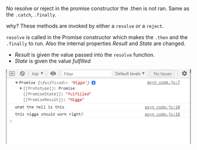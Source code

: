 No resolve or reject in the promise constructor the .then is not ran.
Same as the `.catch`,  `.finally`.

why?
These methods are invoked by either a `resolve` or a `reject`.

`resolve` is called in the Promise constructor which makes the `.then` and the `.finally` to run. Also the internal properties _Result_ and _State_ are changed.
- _Result_ is given the value passed into the `resolve` function.
- _State_ is given the value *fulfilled*

![Resolved promise](/assets/resolved%20promise.png)
